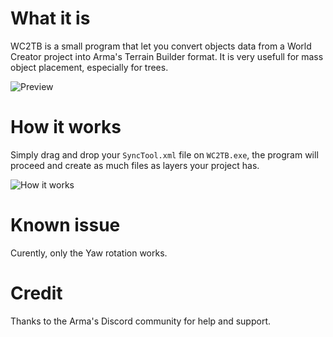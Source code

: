 # What it is
WC2TB is a small program that let you convert objects data from a World Creator project into Arma's Terrain Builder format. It is very usefull for mass object placement, especially for trees.

![Preview](https://media.githubusercontent.com/media/zgmrvn/WC2TB/master/readme/WC2TB.jpg "An example of tree exported from World Creator then converted with WC2TB to be imported in Terrain Builder.")

# How it works
Simply drag and drop your `SyncTool.xml` file on `WC2TB.exe`, the program will proceed and create as much files as layers your project has.

![How it works](https://media.githubusercontent.com/media/zgmrvn/WC2TB/master/readme/drag-and-drop.gif "How it works")

# Known issue
Curently, only the Yaw rotation works.

# Credit
Thanks to the Arma's Discord community for help and support.
